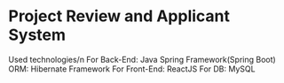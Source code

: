 # Project Review and Applicant System

Used technologies/n
For Back-End: Java Spring Framework(Spring Boot)
ORM: Hibernate Framework
For Front-End: ReactJS
For DB: MySQL
